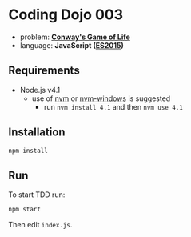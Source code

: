 # Coding Dojo 003

- problem: **[Conway's Game of Life](https://en.wikipedia.org/wiki/Conway%27s_Game_of_Life)**
- language: **JavaScript ([ES2015](https://babeljs.io/docs/learn-es2015/))**

## Requirements

- Node.js v4.1
  - use of [nvm](https://github.com/creationix/nvm) or [nvm-windows](https://github.com/coreybutler/nvm-windows) is suggested
    - run `nvm install 4.1` and then `nvm use 4.1`

## Installation

```bash
npm install
```

## Run

To start TDD run:

```bash
npm start
```

Then edit `index.js`.
